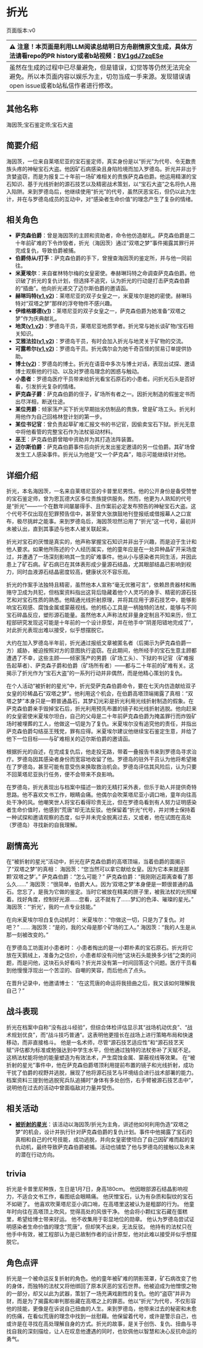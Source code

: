 # 折光
页面版本:v0
 

| :warning: 注意！本页面是利用LLM阅读总结明日方舟剧情原文生成，具体方法请看repo的PR history或者b站视频：[BV1gdJ7zqESe](https://www.bilibili.com/video/BV1gdJ7zqESe/)         |
|:----------------------------|
| 虽然在生成的过程中已尽量避免，但是错误，幻觉等等仍然无法完全避免。所以本页面内容以娱乐为主，切勿当成一手来源。发现错误请open issue或者b站私信作者进行修改。|



## 其他名称
海因茨;宝石鉴定师;宝石大盗
## 简要介绍
海因茨，一位来自莱塔尼亚的宝石鉴定师，真实身份是以“折光”为代号、令无数贵族头疼的神秘宝石大盗。他因矿石病感染且身陷险境而加入罗德岛。折光并非出于贪婪盗窃，而是为报复二十年前一场矿难相关的贵族萨克森伯爵。他运用精湛的宝石知识、基于光线折射的源石技艺以及精密战术策划，以“宝石大盗”之名将仇人拖入陷阱。来到罗德岛后，他继续使用“折光”的代号，虽然厌恶宝石，但仍以此为生计，并在与罗德岛成员的互动中，对“感染者生命价值”的理念产生了复杂的情绪。
## 相关角色
-   **萨克森伯爵**：曾是海因茨的主顾和资助者，命令他仿造献礼。萨克森伯爵是二十年前矿难的下令炸毁者，折光（海因茨）通过“双塔之梦”事件揭露其罪行并完成复仇，导致伯爵被捕。
-   **伯爵侍从/打手**：萨克森伯爵的手下，曾搜查海因茨的鉴定所，并与他一同前往。
-   **米夏埃尔**：来自崔林特尔梅的女皇密使。奉赫琳玛特之命调查萨克森伯爵。他识破了折光的复仇计划，但选择不追究，认为折光的行动是打击萨克森伯爵的“插曲”。他向折光递交了迈尔斯伯爵的邀请函。
-   **赫琳玛特([v1](extended_char_he_lin_ma_te.md),[v2](../char_v3/extended_char_he_lin_ma_te.md))**：莱塔尼亚的双子女皇之一，米夏埃尔是她的密使。赫琳玛特对“双塔之梦”那样的浮夸物件不感兴趣。
-   **伊维格娜德([v1](extended_char_yi_wei_ge_na_de.md))**：莱塔尼亚的双子女皇之一，萨克森伯爵为她准备“双塔之梦”作为庆典献礼。
-   **地灵([v1](char_183_skgoat.md),[v2](../char_v3/char_183_skgoat.md))**：罗德岛干员，莱塔尼亚地质学者。折光常与她长谈矿物/宝石相关知识。
-   **艾雅法拉([v1](char_180_amgoat.md),[v2](../char_v3/char_180_amgoat.md))**：罗德岛干员，有时会加入折光与地灵关于矿物的交流。
-   **可露希尔([v1](extended_char_ke_lu_xi_er.md),[v2](../char_v3/extended_char_ke_lu_xi_er.md))**：罗德岛干员。折光偶尔会为她千奇百怪的贸易订单提供协助。
-   **博士([v2](../char_v3/extended_char_bo_shi.md))**：罗德岛的博士。折光在语音中多次与博士对话，表现出试探、邀请博士观察他的行动、以及对罗德岛理念的困惑与触动。
-   **小患者**：罗德岛医疗干员带来给折光看宝石原石的小患者。问折光石头是否好看，引发折光复杂的情绪。
-   **萨克森子爵**：萨克森伯爵的侄子，矿场所有者之一。因折光制造的假鉴定书而出尽洋相，断送仕途。
-   **某位男爵**：倾家荡产买下折光早期拙劣仿制品的贵族，曾是矿场工头。折光利用他作为自己回格林登计划的第一步。
-   **某位书记官**：曾负责起草矿难汇报文书的书记官，因偷卖宝石下狱。折光无意中将他看管的完整宝石作为法杖驱动材料。
-   **巫王**：萨克森伯爵曾暗中资助并为其打造法阵装置。
-   **迈尔斯伯爵**：萨克森伯爵事件后向折光发出鉴定邀请的另一位伯爵。其矿场曾发生工人感染事件。折光认为他是“又一个萨克森”，暗示可能继续针对他。
## 详细介绍
折光，本名海因茨，一名来自莱塔尼亚的卡普里尼男性。他的公开身份是备受赞誉的宝石鉴定师，曾为恩瓦德大区多位贵族提供服务。然而，他更为人熟知的代号是“折光”——一个在数年间屡屡得手、且作案前必定发布预告的神秘宝石大盗。这个代号不仅出现在犯罪预告信中，甚至曾大张旗鼓地刊登报纸或借报幕人之口宣布，极尽挑衅之能事。来到罗德岛后，海因茨坦然沿用了“折光”这一代号，最初并未被认出，直到其事迹与他本人被关联起来。

折光对宝石的厌憎是真实的，他声称掌握宝石知识并非出于兴趣，而是迫于生计和他人要求。如果他所陈述的个人经历属实，他的童年应是在一处异种晶矿开采场度过，并遭遇了一场深刻影响其一生的矿难事件。他从小与感染者共同生活，并因此患上了矿石病。矿石病已在其体表形成少量源石结晶，尤其眼部结晶已影响到视力，同时血液源石结晶密度较高，健康状况不容乐观。

折光的作案手法独特且精密，虽然他本人宣称“毫无优雅可言”，依赖昂贵器材和贿赂守卫成为共犯，但档案资料指出这背后隐藏着他个人灵巧的身手、精密的源石技艺和对宝石性质的熟悉。他精通光线折射原理，并将其应用于源石技艺中，能够影响宝石观感、腐蚀金属或蒙蔽视线。他的核心工具是一柄独特的法杖，能够与不同宝石碎晶反应，塑形源石能量。虽然他本人声称法杖非量身定制且不知来历，但工程部研究发现这可能是十年前的一个设计原型，并在他手中“阴差阳错地完成了”，对此折光表现出难以接受，似乎想摆脱它。

大约在加入罗德岛半年前，折光通过报纸文章被匿名者（后揭示为萨克森伯爵一方）威胁，被迫按照对方的意图执行盗窃。在此期间，他所经手的宝石生意主顾都遭遇了不幸，这些主顾——倾家荡产的男爵（矿场工头）、下狱的书记官（矿难报告起草者）、萨克森子爵和伯爵（矿场所有者）——都与二十年前的矿难有关。这揭示了折光作为“宝石大盗”的一系列行动并非偶然，而是他精心策划的复仇。

在个人活动“被折射的星光”中，折光受萨克森伯爵命令，要在七天内仿造献给双子女皇的珍稀晶石“双塔之梦”。他利用这个机会，在伯爵高塔顶端揭露了真相：“双塔之梦”本身只是一颗普通晶石，其梦幻光彩是折光利用光线折射制造的假象。在萨克森伯爵亲手毁掉宝石后，折光利用预先布置的镜子和光线折射逃脱。他向赶来的女皇密使米夏埃尔坦白，自己的父母是二十年前萨克森伯爵为掩盖罪行而炸毁矿场时被埋葬的工人，他做这一切是为了复仇。米夏埃尔没有追究他的责任，并指出萨克森伯爵勾结巫王残党，罪有应得。米夏埃尔建议他继续宝石鉴定生意，并给了他下一位目标——与矿难相关的迈尔斯伯爵的邀请函。

根据折光的自述，在完成复仇后，他走投无路，带着一叠报告书来到罗德岛寻求治疗。罗德岛因其感染者身份而宽容地收留了他。罗德岛的驻外干员认为他将希望赌在了罗德岛，甚至可能有意受伤来换取救治机会。罗德岛评估其风险后，认为只要不回莱塔尼亚执行任务，便不会带来不良影响。

在罗德岛，折光表现出与档案中描述一致的无精打采外表，但乐于助人并提供奇特思路。他不喜欢文书工作，眼睛会痛。他偶尔会吹莱塔尼亚小调口哨，童年向往高处干净的风。他嘲笑世人将宝石看得珍贵无比，但在罗德岛看到有人努力证明感染者生命价值时，他感到“荒唐”却无法反驳。他保留着“折光”代号，并对博士保持着一种试探和邀请观察的态度，似乎并未完全脱离过去，又或者，他在试图在高处（罗德岛）寻找新的自我理解。
## 剧情高光
在“被折射的星光”活动中，折光在萨克森伯爵的高塔顶端，当着伯爵的面揭示了“双塔之梦”的真相：
海因茨：“您当然可以拿它献给女皇。因为它本来就是那颗‘双塔之梦’。”
萨克森伯爵：“怎么可能？”
萨克森伯爵：“我刚刚近距离查看了那么久......”
海因茨：“很简单，伯爵大人。因为‘双塔之梦’本身便是一颗很普通的晶石。您忘了，是我为它做的鉴定。当时它被放在精美的匣子里，被我法杖的光照耀着。找好角度，控制好光源......您看，这不就有了......梦幻的色泽、璀璨的星光。”
海因茨：“‘折光’，我的一点专业技能。”

在向米夏埃尔坦白复仇动机时：
米夏埃尔：“你做这一切，只是为了复仇。对吧？”
......
海因茨：“是的，我的父母是那个矿场的工人。”
海因茨：“我的人生是从那一刻被改变的。”

在罗德岛工坊面对小患者时：
小患者掏出的是一小颗朴素的宝石原石。折光将它放在天鹅绒上，准备为之估价，小患者却没有问他“这块石头能换多少钱”之类的问题，而是问他，这块石头好看吗？折光并没有第一时间回答这个问题。医疗干员看到他慢慢浮现出一个苦涩的、自嘲的笑容，而后他点了点头。

在晋升记录中，他邀请博士：
“在这荒唐的命运将我扭曲之后，我又该如何理解我自己？”
## 战斗表现
折光在档案中自称“没有战斗经验”，但综合体检评估显示其“战场机动优良”、“战术规划优良”，而“战斗技巧普通”。这表明他更擅长在战场上进行策略布局和快速移动，而非直接格斗。
他是一名术师，尽管“源石技艺适应性”和“源石技艺天赋”评估都为标准或勉强达到中学生水平，但他通过独特的法杖弥补了天赋不足。这柄法杖能将他的能量塑造为有效法术，产生腐蚀金属、蒙蔽视线等效果。
在“被折射的星光”事件中，他在萨克森伯爵塔顶利用提前布置的镜子和光线折射，成功干扰了伯爵的视野并逃脱，展现了他将源石技艺与环境结合进行战术部署的能力。
档案资料三提到他逃脱宪兵队追捕时“身体有多处创伤，右手臂被源石技艺击中”，说明他在过去的活动中曾面临敌对力量并受伤。
## 相关活动
-   **[被折射的星光](../stories/story_kaitou_set_1.md)**：该活动以海因茨/折光为主角，讲述他如何利用伪造“双塔之梦”的机会，设计并执行针对萨克森伯爵的复仇计划。事件中他揭露了宝石的真相和自己的代号技能，成功逃脱，并向女皇密使坦白了自己因矿难而起的复仇动机，最终导致萨克森伯爵被捕。活动也铺垫了他与罗德岛的接触以及未来的潜在行动方向。
## trivia
折光是卡普里尼种族，生日是1月7日，身高180cm。
他因眼部源石结晶影响视力，不适合文书工作，看图纸会眼睛痛。
他厌憎宝石，认为有杂质和裂纹的宝石不如砸了。
他喜欢吹莱塔尼亚小调口哨，在高塔里这被认为是粗鄙的行为。
他童年时向往在高塔顶上吹风，觉得高处的风很干净。
他会将小颗红宝石藏在蛋糕里，希望给博士带来好运。
他不收集用于彰显地位的勋章。
他认为罗德岛尝试证明感染者生命价值的理念“荒唐”，但却笑不出来，无法反驳。
他持有的法杖只在他手中有效，被工程部认为是已故制作者的设计原型，他对此难以接受并似乎想摆脱它。
## 角色点评
折光是一个被命运反复折射的角色。他的童年被矿难的阴影笼罩，矿石病改变了他的身体，而独特的法杖又将他绑回了原本厌恶的宝石世界。他被迫成为他憎恨之物的一部分，却又以此为武器，策划了一场充满戏剧性的复仇。他的“盗窃”并非为财，而是为了揭露和审判那些藏在高塔之上的罪恶。他以“折光”为代号，不仅形容他的技能，更像是在诉说自己扭曲的人生。来到罗德岛，他带来过去的秘密和未愈的伤痛，在看似荒唐的理念中找到一丝慰藉。他保留着代号，或许是警示自己，也或许是在寻找在高处理解自身的方式。折光的故事，是关于创伤、复仇、扭曲与寻找自我的深刻描绘，让人在叹息他遭遇的同时，也钦佩他以智慧和决心反抗命运的勇气。